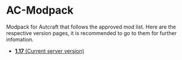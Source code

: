 <!-- @format -->

# AC-Modpack

Modpack for Autcraft that follows the approved mod list. Here are the respective version pages, it is recommended to go to them for further infomation.

- [**1.17** (Current server version)](1.17/README.md)
